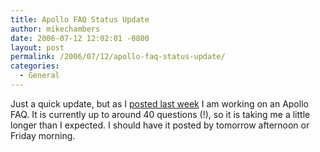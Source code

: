 ```yaml
---
title: Apollo FAQ Status Update
author: mikechambers
date: 2006-07-12 12:02:01 -0800
layout: post
permalink: /2006/07/12/apollo-faq-status-update/
categories:
  - General
---
```



Just a quick update, but as I [posted last week][1] I am working on an Apollo FAQ. It is currently up to around 40 questions (!), so it is taking me a little longer than I expected. I should have it posted by tomorrow afternoon or Friday morning.

 [1]: http://weblogs.macromedia.com/mesh/archives/2006/07/what_do_you_wan_3.html